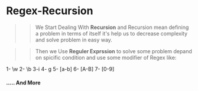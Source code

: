 # Regex-Recursion

>> We Start Dealing With **Recursion** and Recursion mean defining a problem in terms of itself it's help us to decrease complexity and solve problem in easy way.

>> Then we Use **Reguler Exprssion** to solve some problem depand on spicific condition and use some modifier of Regex like:

   1- \w
   2- \b
   3-i 
   4- g
   5- [a-b]
   6- [A-B]
   7- [0-9]
   ####  ..... And More
